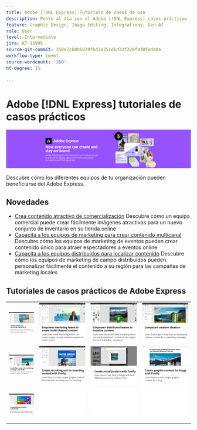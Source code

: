 ```yaml
---
title: Adobe [!DNL Express] Tutorials de casos de uso
description: Ponte al día con el Adobe [!DNL Express] casos prácticos
feature: Graphic Design, Image Editing, Integrations, Gen AI
role: User
level: Intermediate
jira: KT-13995
source-git-commit: 358e7cb886829fbd3e25cd6d33f220f038fede0a
workflow-type: tm+mt
source-wordcount: '160'
ht-degree: 1%

---
```


# Adobe [!DNL Express] tutoriales de casos prácticos

![Express Hero Image](../assets/Express.png)

Descubre cómo los diferentes equipos de tu organización pueden beneficiarse del Adobe Express.

## Novedades

* [Crea contenido atractivo de comercialización](compelling-merchandise.md)
Descubre cómo un equipo comercial puede crear fácilmente imágenes atractivas para un nuevo conjunto de inventario en su tienda online
* [Capacita a los equipos de marketing para crear contenido multicanal](multi-channel-marketing-content.md)
Descubre cómo los equipos de marketing de eventos pueden crear contenido único para atraer espectadores a eventos online
* [Capacita a los equipos distribuidos para localizar contenido](localized-marketing-content.md)
Descubre cómo los equipos de marketing de campo distribuidos pueden personalizar fácilmente el contenido a su región para las campañas de marketing locales

## Tutoriales de casos prácticos de Adobe Express

<table style="table-layout:fixed">
<tr>
   <td>
      <a href="compelling-merchandise.md">
         <img alt="Crea contenido atractivo de comercialización" src="assets/merchandise.png" />
      </a>
  <td>
      <a href="multi-channel-marketing-content.md">
         <img alt="Capacita a los equipos de marketing para crear contenido multicanal" src="assets/multi-channel.png" />
      </a>
  <td>
      <a href="localized-marketing-content.md">
         <img alt="Capacita a los equipos distribuidos para localizar contenido" src="assets/marketing-regional-content.png" />
      </a>
  </td>
  <td>
      <a href="jumpstart-ideation.md">
         <img alt="Impulsa la idea creativa" src="assets/marketing-ideation.png" />
      </a>
   </td>
</tr>
<tr>
   <td>
      <a href="create-local-marketing.md">
         <img alt="Crea contenido de folletos para una campaña de marketing con Firefly" src="assets/local-marketing.png" />
      </a>
   </td>
   <td>
      <a href="create-on-boarding.md">
         <img alt="Crea contenido de reclutamiento e incorporación con Firefly" src="assets/on-boarding.png" />
      </a>
   </td>
   <td>
      <a href="create-social-posters.md">
         <img alt="Crea carteles para redes sociales con Firefly" src="assets/social-firefly.png" />
      </a>
   </td>
   <td>
      <a href="create-blog-graphics.md">
         <img alt="Creación de contenido gráfico para blogs con Firefly" src="assets/blog-graphic.png" />
      </a>
   </td>
</tr>
<tr>
      <td>
      <a href="create-webinar-poster.md">
         <img alt="Crea carteles de seminarios web con Firefly" src="assets/webinar-poster.png" />
      </a>
   </td>
<td>
      <img alt="Separador" src="../assets/Whitespacer.png" />
      <div>
      <br>
   </td>
   <td>
      <img alt="Separador" src="../assets/Whitespacer.png" />
      <div>
      <br>
   </td>
   <td>
      <img alt="Separador" src="../assets/Whitespacer.png" />
      <div>
      <br>
   </td>
</tr>
</table>
